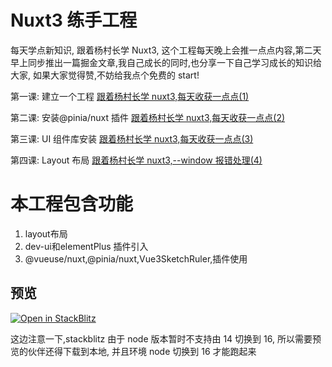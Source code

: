 # Nuxt3 练手工程

每天学点新知识, 跟着杨村长学 Nuxt3, 这个工程每天晚上会推一点点内容,第二天早上同步推出一篇掘金文章,我自己成长的同时,也分享一下自己学习成长的知识给大家, 如果大家觉得赞,不妨给我点个免费的 start!

第一课: 建立一个工程
[跟着杨村长学 nuxt3,每天收获一点点(1)](https://juejin.cn/post/7036908829124067358)

第二课: 安装@pinia/nuxt 插件
[跟着杨村长学 nuxt3,每天收获一点点(2)](https://juejin.cn/post/7037270429911744526)

第三课: UI 组件库安装
[跟着杨村长学 nuxt3,每天收获一点点(3)](https://juejin.cn/post/7038391838893408293)

第四课: Layout 布局
[跟着杨村长学 nuxt3,--window 报错处理(4)](https://juejin.cn/post/7038624986797441055)

# 本工程包含功能
1. layout布局
2. dev-ui和elementPlus 插件引入
3. @vueuse/nuxt,@pinia/nuxt,Vue3SketchRuler,插件使用


## 预览

[![Open in StackBlitz](https://developer.stackblitz.com/img/open_in_stackblitz.svg)](https://stackblitz.com/edit/github-tgbjx4)

这边注意一下,stackblitz 由于 node 版本暂时不支持由 14 切换到 16, 所以需要预览的伙伴还得下载到本地, 并且环境 node 切换到 16 才能跑起来

